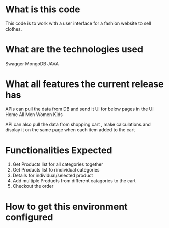 
# What is this code
This code is to work with a user interface for a fashion website to sell clothes.

# What are the technologies used
Swagger
MongoDB
JAVA

# What all features the current release has

APIs can pull the data from DB and send it UI for below pages in the UI
Home
All
Men
Women
Kids

API can also pull the data from shopping cart , make calculations and display it on the same page when each item added to the cart

# Functionalities Expected
 1. Get Products list for all categories together
 2. Get Products list fo rindividual categories
 3. Details for individual/selected product
 4. Add multiple Products from different catagories to the cart
 5. Checkout the order
# How to get this environment configured
